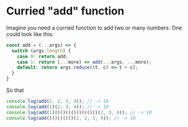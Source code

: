 # Curried "add" function

Imagine you need a curried function to add two or many numbers. One could look
like this:

```javascript
const add = (...args) => {
  switch (args.length) {
    case 0: return add;
    case 1: return (...more) => add(...args, ...more);
    default: return args.reduce((t, c) => t + c);
  }
}
```

So that

```javascript
console.log(add(1, 2, 3, 4)); // -> 10
console.log(add(1)(2, 3, 4)); // -> 10
console.log(add(1)()()()()()()()()(2, 3, 4)); // -> 10
console.log(add()()()()()(1, 2, 3, 4)); // -> 10
```
